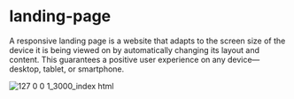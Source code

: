 # landing-page
A responsive landing page is a website that adapts to the screen size of the device it is being viewed on by automatically changing its layout and content. This guarantees a positive user experience on any device—desktop, tablet, or smartphone.


![127 0 0 1_3000_index html](https://github.com/user-attachments/assets/90115395-adfb-48fe-aee5-cd4ea528d2e0)
